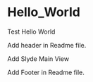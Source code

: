 Hello_World
===========

Test Hello World

Add header in Readme file.

Add Slyde Main View

Add Footer in Readme file.
